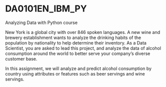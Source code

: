 # DA0101EN_IBM_PY
Analyzing Data with Python course

New York is a global city with over 846 spoken languages. A new wine and brewery establishment wants to analyze the drinking habits of the population by nationality to help determine their inventory. As a Data Scientist, you are asked to lead this project, and analyze the data of alcohol consumption around the world to better serve your company’s diverse customer base.

In this assignment, we will analyze and predict alcohol consumption by country using attributes or features such as beer servings and wine servings. 

